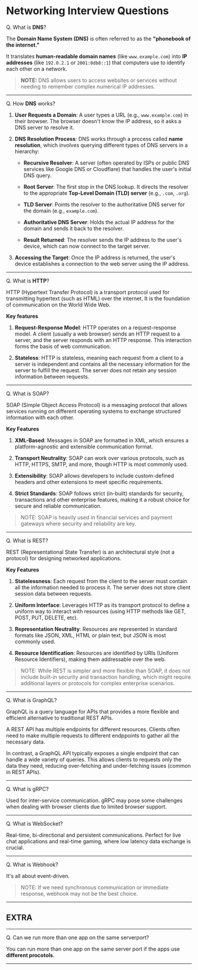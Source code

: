 # Networking Interview Questions

Q. What is **DNS**?

The **Domain Name System (DNS)** is often referred to as the **"phonebook of the internet."** 

It translates **human-readable domain names** (like `www.example.com`) into **IP addresses** (like `192.0.2.1` or `2001:0db8::1`) that computers use to identify each other on a network. 

> **NOTE:** DNS allows users to access websites or services without needing to remember complex numerical IP addresses.

---

Q. How **DNS** works?

1. **User Requests a Domain**: A user types a URL (e.g., `www.example.com`) in their browser. The browser doesn't know the IP address, so it asks a DNS server to resolve it.

2. **DNS Resolution Process**: DNS works through a process called **name resolution**, which involves querying different types of DNS servers in a hierarchy:

	- **Recursive Resolver**: A server (often operated by ISPs or public DNS services like Google DNS or Cloudflare) that handles the user's initial DNS query.

    - **Root Server**: The first stop in the DNS lookup. It directs the resolver to the appropriate **Top-Level Domain (TLD) server** (e.g., `.com`, `.org`).

	- **TLD Server**: Points the resolver to the authoritative DNS server for the domain (e.g., `example.com`).

    - **Authoritative DNS Server**: Holds the actual IP address for the domain and sends it back to the resolver.

    - **Result Returned**: The resolver sends the IP address to the user's device, which can now connect to the target server.

3. **Accessing the Target**: Once the IP address is returned, the user's device establishes a connection to the web server using the IP address.

---

Q. What is **HTTP**?

HTTP (Hypertext Transfer Protocol) is a transport protocol used for transmitting hypertext (such as HTML) over the internet. It is the foundation of communication on the World Wide Web. 

**Key features**

1. **Request-Response Model**: HTTP operates on a request-response model. A client (usually a web browser) sends an HTTP request to a server, and the server responds with an HTTP response. This interaction forms the basis of web communication. 

2. **Stateless**: HTTP is stateless, meaning each request from a client to a server is independent and contains all the necessary information for the server to fulfill the request. The server does not retain any session information between requests. 

---

Q. What is SOAP?

SOAP (Simple Object Access Protocol) is a messaging protocol that allows services running on different operating systems to exchange structured information with each other.

**Key Features**

1. **XML-Based**: Messages in SOAP are formatted in XML, which ensures a platform-agnostic and extensible communication format.

2. **Transport Neutrality**: SOAP can work over various protocols, such as HTTP, HTTPS, SMTP, and more, though HTTP is most commonly used.

3. **Extensibility**: SOAP allows developers to include custom-defined headers and other extensions to meet specific requirements.

4. **Strict Standards**: SOAP follows strict (in-built) standards for security, transactions and other enterprise features, making it a robust choice for secure and reliable communication.

> NOTE: SOAP is heavily used in financial services and payment gateways where security and reliability are key. 

---

Q. What is REST?

REST (Representational State Transfer) is an architectural style (not a protocol) for designing networked applications. 

**Key Features**

1. **Statelessness**: Each request from the client to the server must contain all the information needed to process it. The server does not store client session data between requests.

2. **Uniform Interface**: Leverages HTTP as its transport protocol to define a uniform way to interact with resources (using HTTP methods like GET, POST, PUT, DELETE, etc).

3. **Representation Neutrality**: Resources are represented in standard formats like JSON, XML, HTML or plain text, but JSON is most commonly used.

4. **Resource Identification**: Resources are identified by URIs (Uniform Resource Identifiers), making them addressable over the web.

> NOTE: While REST is simpler and more flexible than SOAP, it does not include built-in security and transaction handling, which might require additional layers or protocols for complex enterprise scenarios.

---

Q. What is GraphQL?

GraphQL is a query language for APIs that provides a more flexible and efficient alternative to traditional REST APIs. 

A REST API has multiple endpoints for different resources. Clients often need to make multiple requests to different endppoints to gather all the necessary data.

In contrast, a GraphQL API typically exposes a single endpoint that can handle a wide variety of queries. This allows clients to requests only the data they need, reducing over-fetching and under-fetching issues (common in REST APIs).

---

Q. What is gRPC?

Used for inter-service communication. gRPC may pose some challenges when dealing with browser clients due to limited browser support. 

---

Q. What is WebSocket?

Real-time, bi-directional and persistent communications. Perfect for live chat applications and real-time gaming, where low latency data exchange is crucial. 

---

Q. What is Webhook?

It's all about event-driven. 

> NOTE: If we need synchronous communication or immediate response, webhook may not be the best choice. 

---

## EXTRA

---

Q. Can we run more than one app on the same serverport?

You can run more than one app on the same server port if the apps use **different procotols**.

---
